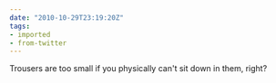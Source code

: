 ```yaml
---
date: "2010-10-29T23:19:20Z"
tags:
- imported
- from-twitter
---
```

Trousers are too small if you physically can't sit down in them, right?
